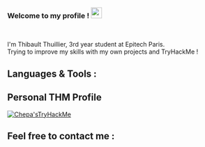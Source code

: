 ### Welcome to my profile ! <img src="https://c.tenor.com/Wx9IEmZZXSoAAAAi/hi.gif" width="25" height="25"/> 
<br>


I'm Thibault Thuillier, 3rd year student at Epitech Paris. <br>
Trying to improve my skills with my own projects and TryHackMe ! 

## Languages & Tools :


## Personal THM Profile
<a href="https://tryhackme.com/p/Chpa" target="_blank"> <img src="https://tryhackme-badges.s3.amazonaws.com/Chpa.png" alt="Chepa'sTryHackMe"/> </a>


## Feel free to contact me :

